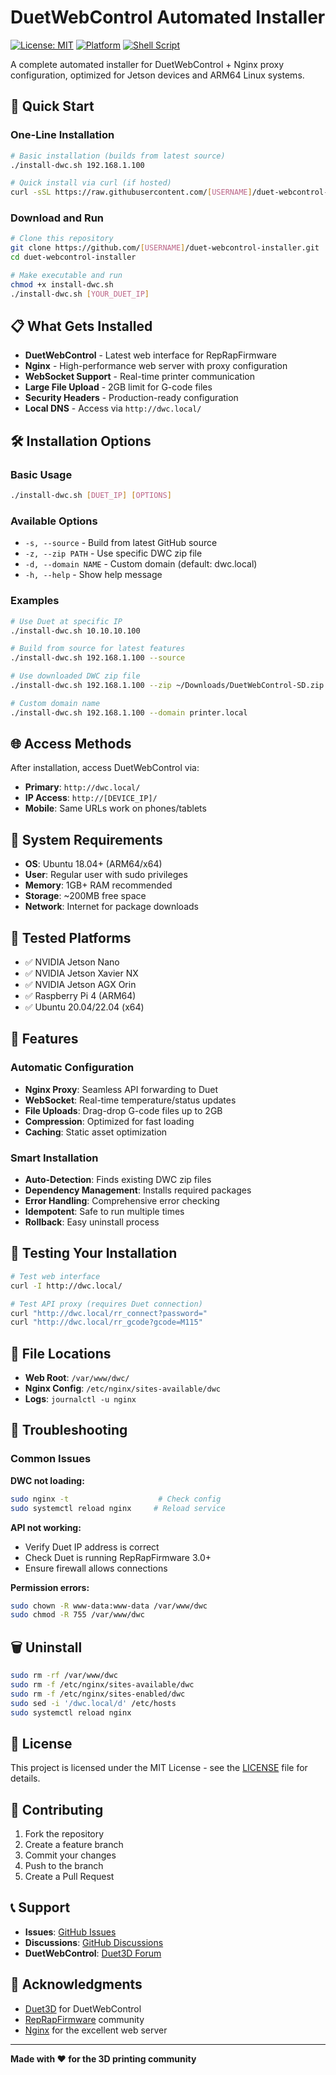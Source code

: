 # DuetWebControl Automated Installer

[![License: MIT](https://img.shields.io/badge/License-MIT-yellow.svg)](https://opensource.org/licenses/MIT)
[![Platform](https://img.shields.io/badge/Platform-ARM64%20%7C%20x64-blue)](https://github.com)
[![Shell Script](https://img.shields.io/badge/Shell-Bash-green)](https://www.gnu.org/software/bash/)

A complete automated installer for DuetWebControl + Nginx proxy configuration, optimized for Jetson devices and ARM64 Linux systems.

## 🚀 Quick Start

### One-Line Installation
```bash
# Basic installation (builds from latest source)
./install-dwc.sh 192.168.1.100

# Quick install via curl (if hosted)
curl -sSL https://raw.githubusercontent.com/[USERNAME]/duet-webcontrol-installer/main/quick-install.sh | bash -s -- 192.168.1.100
```

### Download and Run
```bash
# Clone this repository
git clone https://github.com/[USERNAME]/duet-webcontrol-installer.git
cd duet-webcontrol-installer

# Make executable and run
chmod +x install-dwc.sh
./install-dwc.sh [YOUR_DUET_IP]
```

## 📋 What Gets Installed

- **DuetWebControl** - Latest web interface for RepRapFirmware
- **Nginx** - High-performance web server with proxy configuration
- **WebSocket Support** - Real-time printer communication
- **Large File Upload** - 2GB limit for G-code files
- **Security Headers** - Production-ready configuration
- **Local DNS** - Access via `http://dwc.local/`

## 🛠️ Installation Options

### Basic Usage
```bash
./install-dwc.sh [DUET_IP] [OPTIONS]
```

### Available Options
- `-s, --source` - Build from latest GitHub source
- `-z, --zip PATH` - Use specific DWC zip file
- `-d, --domain NAME` - Custom domain (default: dwc.local)
- `-h, --help` - Show help message

### Examples
```bash
# Use Duet at specific IP
./install-dwc.sh 10.10.10.100

# Build from source for latest features
./install-dwc.sh 192.168.1.100 --source

# Use downloaded DWC zip file
./install-dwc.sh 192.168.1.100 --zip ~/Downloads/DuetWebControl-SD.zip

# Custom domain name
./install-dwc.sh 192.168.1.100 --domain printer.local
```

## 🌐 Access Methods

After installation, access DuetWebControl via:

- **Primary**: `http://dwc.local/`
- **IP Access**: `http://[DEVICE_IP]/`
- **Mobile**: Same URLs work on phones/tablets

## 🔧 System Requirements

- **OS**: Ubuntu 18.04+ (ARM64/x64)
- **User**: Regular user with sudo privileges  
- **Memory**: 1GB+ RAM recommended
- **Storage**: ~200MB free space
- **Network**: Internet for package downloads

## 📱 Tested Platforms

- ✅ NVIDIA Jetson Nano
- ✅ NVIDIA Jetson Xavier NX  
- ✅ NVIDIA Jetson AGX Orin
- ✅ Raspberry Pi 4 (ARM64)
- ✅ Ubuntu 20.04/22.04 (x64)

## 🔄 Features

### Automatic Configuration
- **Nginx Proxy**: Seamless API forwarding to Duet
- **WebSocket**: Real-time temperature/status updates
- **File Uploads**: Drag-drop G-code files up to 2GB
- **Compression**: Optimized for fast loading
- **Caching**: Static asset optimization

### Smart Installation
- **Auto-Detection**: Finds existing DWC zip files
- **Dependency Management**: Installs required packages
- **Error Handling**: Comprehensive error checking
- **Idempotent**: Safe to run multiple times
- **Rollback**: Easy uninstall process

## 🧪 Testing Your Installation

```bash
# Test web interface
curl -I http://dwc.local/

# Test API proxy (requires Duet connection)
curl "http://dwc.local/rr_connect?password="
curl "http://dwc.local/rr_gcode?gcode=M115"
```

## 📁 File Locations

- **Web Root**: `/var/www/dwc/`
- **Nginx Config**: `/etc/nginx/sites-available/dwc`
- **Logs**: `journalctl -u nginx`

## 🐛 Troubleshooting

### Common Issues

**DWC not loading:**
```bash
sudo nginx -t                    # Check config
sudo systemctl reload nginx     # Reload service
```

**API not working:**
- Verify Duet IP address is correct
- Check Duet is running RepRapFirmware 3.0+
- Ensure firewall allows connections

**Permission errors:**
```bash
sudo chown -R www-data:www-data /var/www/dwc
sudo chmod -R 755 /var/www/dwc
```

## 🗑️ Uninstall

```bash
sudo rm -rf /var/www/dwc
sudo rm -f /etc/nginx/sites-available/dwc
sudo rm -f /etc/nginx/sites-enabled/dwc
sudo sed -i '/dwc.local/d' /etc/hosts
sudo systemctl reload nginx
```

## 📜 License

This project is licensed under the MIT License - see the [LICENSE](LICENSE) file for details.

## 🤝 Contributing

1. Fork the repository
2. Create a feature branch
3. Commit your changes
4. Push to the branch
5. Create a Pull Request

## 📞 Support

- **Issues**: [GitHub Issues](https://github.com/[USERNAME]/duet-webcontrol-installer/issues)
- **Discussions**: [GitHub Discussions](https://github.com/[USERNAME]/duet-webcontrol-installer/discussions)
- **DuetWebControl**: [Duet3D Forum](https://forum.duet3d.com/)

## 🙏 Acknowledgments

- [Duet3D](https://www.duet3d.com/) for DuetWebControl
- [RepRapFirmware](https://github.com/Duet3D/RepRapFirmware) community
- [Nginx](https://nginx.org/) for the excellent web server

---

**Made with ❤️ for the 3D printing community**

